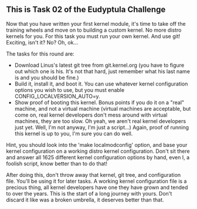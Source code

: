 This is Task 02 of the Eudyptula Challenge
------------------------------------------

Now that you have written your first kernel module, it's time to take
 off the training wheels and move on to building a custom kernel.  No
 more distro kernels for you.  For this task you must run your own
 kernel.  And use git!  Exciting, isn't it?  No?  Oh, ok...

 The tasks for this round are:

   * Download Linus's latest git tree from git.kernel.org (you have to
     figure out which one is his.  It's not that hard, just remember what
     his last name is and you should be fine.)
   * Build it, install it, and boot it.  You can use whatever kernel
     configuration options you wish to use, but you must enable
     CONFIG_LOCALVERSION_AUTO=y.
   * Show proof of booting this kernel.  Bonus points if you do it on a
     "real" machine, and not a virtual machine (virtual machines are
     acceptable, but come on, real kernel developers don't mess around
     with virtual machines, they are too slow.  Oh yeah, we aren't real
     kernel developers just yet.  Well, I'm not anyway, I'm just a
     script...)  Again, proof of running this kernel is up to you, I'm
     sure you can do well.

Hint, you should look into the 'make localmodconfig' option, and base
your kernel configuration on a working distro kernel configuration.
Don't sit there and answer all 1625 different kernel configuration
options by hand, even I, a foolish script, know better than to do that!

After doing this, don't throw away that kernel, git tree, and
configuration file.  You'll be using it for later tasks.  A working
kernel configuration file is a precious thing, all kernel developers
have one they have grown and tended to over the years.  This is the
start of a long journey with yours.  Don't discard it like was a broken
umbrella, it deserves better than that.
